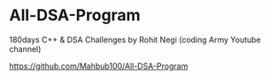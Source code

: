 # All-DSA-Program
180days C++ &amp; DSA Challenges by Rohit Negi (coding Army Youtube channel)

https://github.com/Mahbub100/All-DSA-Program
